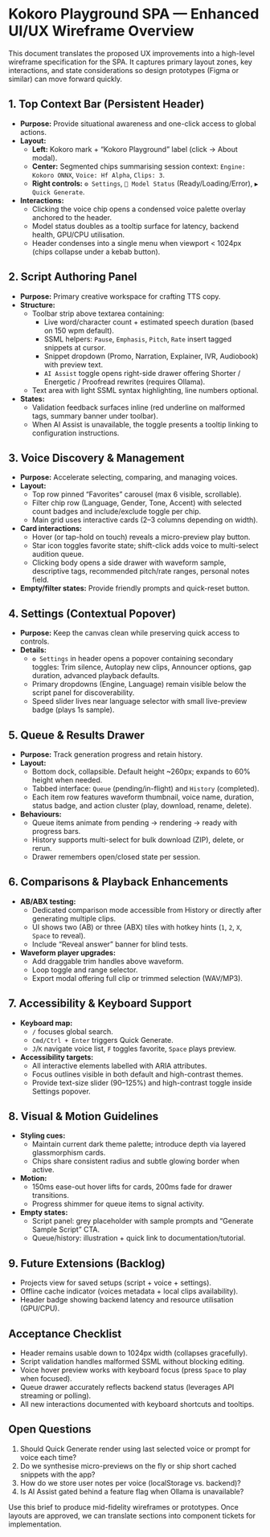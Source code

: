 # Kokoro Playground SPA — Enhanced UI/UX Wireframe Overview

This document translates the proposed UX improvements into a high-level wireframe specification for the SPA. It captures primary layout zones, key interactions, and state considerations so design prototypes (Figma or similar) can move forward quickly.

## 1. Top Context Bar (Persistent Header)
- **Purpose:** Provide situational awareness and one-click access to global actions.
- **Layout:**
  - **Left:** Kokoro mark + “Kokoro Playground” label (click → About modal).
  - **Center:** Segmented chips summarising session context: `Engine: Kokoro ONNX`, `Voice: Hf Alpha`, `Clips: 3`.
  - **Right controls:** `⚙️ Settings`, `🧠 Model Status` (Ready/Loading/Error), `▶️ Quick Generate`.
- **Interactions:**
  - Clicking the voice chip opens a condensed voice palette overlay anchored to the header.
  - Model status doubles as a tooltip surface for latency, backend health, GPU/CPU utilisation.
  - Header condenses into a single menu when viewport < 1024px (chips collapse under a kebab button).

## 2. Script Authoring Panel
- **Purpose:** Primary creative workspace for crafting TTS copy.
- **Structure:**
  - Toolbar strip above textarea containing:
    - Live word/character count + estimated speech duration (based on 150 wpm default).
    - SSML helpers: `Pause`, `Emphasis`, `Pitch`, `Rate` insert tagged snippets at cursor.
    - Snippet dropdown (Promo, Narration, Explainer, IVR, Audiobook) with preview text.
    - `AI Assist` toggle opens right-side drawer offering Shorter / Energetic / Proofread rewrites (requires Ollama).
  - Text area with light SSML syntax highlighting, line numbers optional.
- **States:**
  - Validation feedback surfaces inline (red underline on malformed tags, summary banner under toolbar).
  - When AI Assist is unavailable, the toggle presents a tooltip linking to configuration instructions.

## 3. Voice Discovery & Management
- **Purpose:** Accelerate selecting, comparing, and managing voices.
- **Layout:**
  - Top row pinned “Favorites” carousel (max 6 visible, scrollable).
  - Filter chip row (Language, Gender, Tone, Accent) with selected count badges and include/exclude toggle per chip.
  - Main grid uses interactive cards (2–3 columns depending on width).
- **Card interactions:**
  - Hover (or tap-hold on touch) reveals a micro-preview play button.
  - Star icon toggles favorite state; shift-click adds voice to multi-select audition queue.
  - Clicking body opens a side drawer with waveform sample, descriptive tags, recommended pitch/rate ranges, personal notes field.
- **Empty/filter states:** Provide friendly prompts and quick-reset button.

## 4. Settings (Contextual Popover)
- **Purpose:** Keep the canvas clean while preserving quick access to controls.
- **Details:**
  - `⚙️ Settings` in header opens a popover containing secondary toggles: Trim silence, Autoplay new clips, Announcer options, gap duration, advanced playback defaults.
  - Primary dropdowns (Engine, Language) remain visible below the script panel for discoverability.
  - Speed slider lives near language selector with small live-preview badge (plays 1s sample).

## 5. Queue & Results Drawer
- **Purpose:** Track generation progress and retain history.
- **Layout:**
  - Bottom dock, collapsible. Default height ~260px; expands to 60% height when needed.
  - Tabbed interface: `Queue` (pending/in-flight) and `History` (completed).
  - Each item row features waveform thumbnail, voice name, duration, status badge, and action cluster (play, download, rename, delete).
- **Behaviours:**
  - Queue items animate from pending → rendering → ready with progress bars.
  - History supports multi-select for bulk download (ZIP), delete, or rerun.
  - Drawer remembers open/closed state per session.

## 6. Comparisons & Playback Enhancements
- **AB/ABX testing:**
  - Dedicated comparison mode accessible from History or directly after generating multiple clips.
  - UI shows two (AB) or three (ABX) tiles with hotkey hints (`1`, `2`, `X`, `Space` to reveal).
  - Include “Reveal answer” banner for blind tests.
- **Waveform player upgrades:**
  - Add draggable trim handles above waveform.
  - Loop toggle and range selector.
  - Export modal offering full clip or trimmed selection (WAV/MP3).

## 7. Accessibility & Keyboard Support
- **Keyboard map:**
  - `/` focuses global search.
  - `Cmd/Ctrl + Enter` triggers Quick Generate.
  - `J`/`K` navigate voice list, `F` toggles favorite, `Space` plays preview.
- **Accessibility targets:**
  - All interactive elements labelled with ARIA attributes.
  - Focus outlines visible in both default and high-contrast themes.
  - Provide text-size slider (90–125%) and high-contrast toggle inside Settings popover.

## 8. Visual & Motion Guidelines
- **Styling cues:**
  - Maintain current dark theme palette; introduce depth via layered glassmorphism cards.
  - Chips share consistent radius and subtle glowing border when active.
- **Motion:**
  - 150ms ease-out hover lifts for cards, 200ms fade for drawer transitions.
  - Progress shimmer for queue items to signal activity.
- **Empty states:**
  - Script panel: grey placeholder with sample prompts and “Generate Sample Script” CTA.
  - Queue/history: illustration + quick link to documentation/tutorial.

## 9. Future Extensions (Backlog)
- Projects view for saved setups (script + voice + settings).
- Offline cache indicator (voices metadata + local clips availability).
- Header badge showing backend latency and resource utilisation (GPU/CPU).

## Acceptance Checklist
- Header remains usable down to 1024px width (collapses gracefully).
- Script validation handles malformed SSML without blocking editing.
- Voice hover preview works with keyboard focus (press `Space` to play when focused).
- Queue drawer accurately reflects backend status (leverages API streaming or polling).
- All new interactions documented with keyboard shortcuts and tooltips.

## Open Questions
1. Should Quick Generate render using last selected voice or prompt for voice each time?
2. Do we synthesise micro-previews on the fly or ship short cached snippets with the app?
3. How do we store user notes per voice (localStorage vs. backend)?
4. Is AI Assist gated behind a feature flag when Ollama is unavailable?

Use this brief to produce mid-fidelity wireframes or prototypes. Once layouts are approved, we can translate sections into component tickets for implementation.
